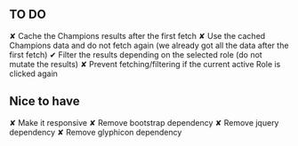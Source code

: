 ## TO DO
✘ Cache the Champions results after the first fetch
✘ Use the cached Champions data and do not fetch again (we already got all the data after the first fetch)
✔ Filter the results depending on the selected role (do not mutate the results)
✘ Prevent fetching/filtering if the current active Role is clicked again

## Nice to have
✘ Make it responsive
✘ Remove bootstrap dependency
✘ Remove jquery dependency
✘ Remove glyphicon dependency
